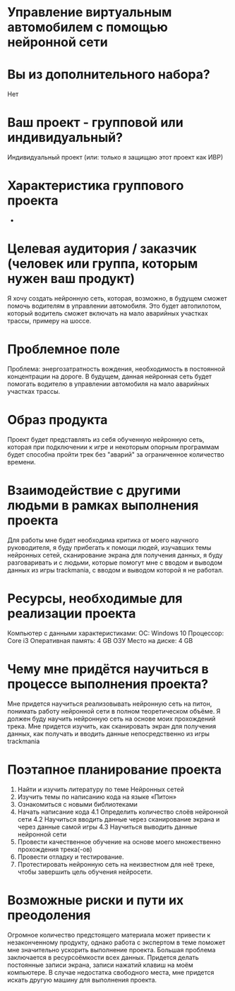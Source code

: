 # Управление виртуальным автомобилем с помощью нейронной сети
# Вы из дополнительного набора?
Нет

# Ваш проект - групповой или индивидуальный?
Индивидуальный проект (или: только я защищаю этот проект как ИВР)

# Характеристика группового проекта
-

# Целевая аудитория / заказчик (человек или группа, которым нужен ваш продукт)
Я хочу создать нейронную сеть, которая, возможно, в будущем сможет помочь водителям в управлении автомобиля. Это будет автопилотом, который водитель сможет включать на мало аварийных участках трассы, примеру на шоссе.

# Проблемное поле
Проблема: энергозатратность вождения, необходимость в постоянной концентрации на дороге. В будущем, данная нейронная сеть будет помогать водителю в управлении автомобиля на мало аварийных участках трассы.

# Образ продукта
Проект будет представлять из себя обученную нейронную сеть, которая при подключении к игре и некоторым опорным программам будет способна пройти трек без "аварий" за ограниченное количество времени.

# Взаимодействие с другими людьми в рамках выполнения проекта
Для работы мне будет необходима критика от моего научного руководителя, я буду прибегать к помощи людей, изучавших темы нейронных сетей, сканирование экрана для получения данных, я буду разговаривать и с людьми, которые помогут мне с вводом и выводом данных из игры trackmania, с вводом и выводом которой я не работал.

# Ресурсы, необходимые для реализации проекта
Компьютер с данными характеристиками:
ОС: Windows 10
Процессор: Core i3
Оперативная память: 4 GB ОЗУ
Место на диске: 4 GB

# Чему мне придётся научиться в процессе выполнения проекта?
Мне придется научиться реализовывать нейронную сеть на питон, понимать работу нейронной сети в полном теоретическом объёме. Я должен буду научить нейронную сеть на основе моих прохождений трека. Мне придется изучить, как сканировать экран для получения данных, как получать и вводить данные непосредственно из игры trackmania

# Поэтапное планирование проекта
1. Найти и изучить литературу по теме Нейронных сетей
2. Изучить темы по написанию кода на языке «Питон»
3. Ознакомиться с новыми библиотеками
4. Начать написание кода
4.1 Определить количество слоёв нейронной сети
4.2 Научиться вводить данные через сканирование экрана и через данные самой игры
4.3 Научиться выводить данные нейронной сети
5. Провести качественное обучение на основе моего множественно прохождения трека(-ов)
6. Провести отладку и тестирование.
7. Протестировать нейронную сеть на неизвестном для неё треке, чтобы завершить цель обучения нейросети.

# Возможные риски и пути их преодоления
Огромное количество предстоящего материала может привести к незаконченному продукту, однако работа с экспертом в теме поможет мне значительно ускорить выполнение проекта.
Большая проблема заключается в ресурсоёмкости всех данных. Придется делать постоянные записи экрана, записи нажатий клавиш на моём компьютере. В случае недостатка свободного места, мне придется искать другую машину для выполнения проекта.
